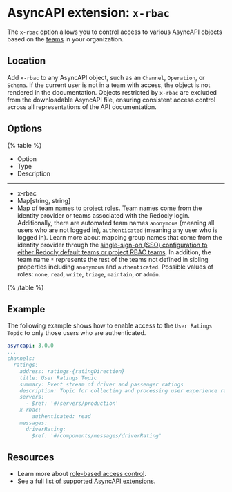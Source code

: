 # AsyncAPI extension: `x-rbac`

The `x-rbac` option allows you to control access to various AsyncAPI objects based on the [teams](../../../reunite/organization/teams.md) in your organization.

## Location

Add `x-rbac` to any AsyncAPI object, such as an `Channel`, `Operation`, or `Schema`.
If the current user is not in a team with access, the object is not rendered in the documentation.
Objects restricted by `x-rbac` are excluded from the downloadable AsyncAPI file, ensuring consistent access control across all representations of the API documentation.

## Options

{% table %}

- Option
- Type
- Description

---

- x-rbac
- Map[string, string]
- Map of team names to [project roles](../../../access/roles.md#project-roles).
  Team names come from the identity provider or teams associated with the Redocly login.
  Additionally, there are automated team names `anonymous` (meaning all users who are not logged in), `authenticated` (meaning any user who is logged in).
  Learn more about mapping group names that come from the identity provider through the [single-sign-on (SSO) configuration to either Redocly default teams or project RBAC teams](../../../reunite/organization/sso/add-idp.md#team-mapping).
  In addition, the team name `*` represents the rest of the teams not defined in sibling properties including `anonymous` and `authenticated`.
  Possible values of roles: `none`, `read`, `write`, `triage`, `maintain`, or `admin`.

{% /table %}

## Example

The following example shows how to enable access to the `User Ratings Topic` to only those users who are authenticated.

```yaml
asyncapi: 3.0.0
...
channels:
  ratings:
    address: ratings-{ratingDirection}
    title: User Ratings Topic
    summary: Event stream of driver and passenger ratings
    description: Topic for collecting and processing user experience ratings submitted by drivers and passengers.
    servers:
      - $ref: '#/servers/production'
    x-rbac:
        authenticated: read
    messages:
      driverRating:
        $ref: '#/components/messages/driverRating'
```

## Resources

- Learn more about [role-based access control](../../../access/rbac.md).
- See a full [list of supported AsyncAPI extensions](./index.md).

